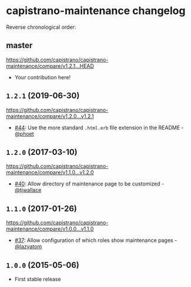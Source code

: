 # capistrano-maintenance changelog

Reverse chronological order:

## master

https://github.com/capistrano/capistrano-maintenance/compare/v1.2.1...HEAD

* Your contribution here!

## `1.2.1` (2019-06-30)

https://github.com/capistrano/capistrano-maintenance/compare/v1.2.0...v1.2.1

* [#44](https://github.com/capistrano/maintenance/pull/44): Use the more standard `.html.erb` file extension in the README - [@phoet](https://github.com/phoet)

## `1.2.0` (2017-03-10)

https://github.com/capistrano/capistrano-maintenance/compare/v1.1.0...v1.2.0

* [#40](https://github.com/capistrano/maintenance/pull/40): Allow directory of maintenance page to be customized - [@tjwallace](https://github.com/tjwallace)

## `1.1.0` (2017-01-26)

https://github.com/capistrano/capistrano-maintenance/compare/v1.0.0...v1.1.0

* [#37](https://github.com/capistrano/maintenance/pull/37): Allow configuration of which roles show maintenance pages - [@lazyatom](https://github.com/lazyatom)

## `1.0.0` (2015-05-06)

* First stable release
